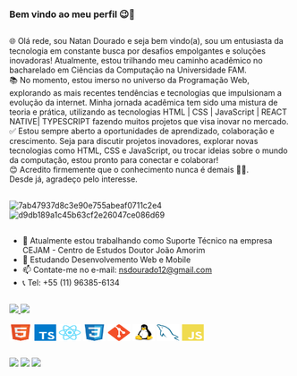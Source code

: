 ### Bem vindo ao meu perfil 😉👋
##
<div text-align="justify">
🌐 Olá rede, sou Natan Dourado e seja bem vindo(a), sou um entusiasta da tecnologia em constante busca por desafios empolgantes e soluções inovadoras! Atualmente, estou trilhando meu caminho acadêmico no bacharelado em Ciências da Computação na Universidade FAM.</br>📚 No momento, estou imerso no universo da Programação Web, explorando as mais recentes tendências e tecnologias que impulsionam a evolução da internet. Minha jornada acadêmica tem sido uma mistura de teoria e prática, utilizando as tecnologias HTML | CSS | JavaScript | REACT NATIVE| TYPESCRIPT fazendo muitos projetos que visa inovar no mercado.</br>✅ Estou sempre aberto a oportunidades de aprendizado, colaboração e crescimento. Seja para discutir projetos inovadores, explorar novas tecnologias como HTML, CSS e JavaScript, ou trocar ideias sobre o mundo da computação, estou pronto para conectar e colaborar!</br>😊 Acredito firmemente que o conhecimento nunca é demais 📘🤓.</br>Desde já, agradeço pelo interesse. 
</div>

##

![7ab47937d8c3e90e755abeaf0711c2e4](https://github.com/natanD1/natanD1/assets/123882798/fb3e0b7a-f7b8-44e5-a7fa-bf750ae7c4e7)  ![d9db189a1c45b63cf2e26047ce086d69](https://github.com/natanD1/natanD1/assets/123882798/479fcd43-c756-4fcf-be8c-fc2ff0d042e6)

##
- 🔭 Atualmente estou trabalhando como Suporte Técnico na empresa CEJAM - Centro de Estudos Doutor João Amorim
- 🌱 Estudando Desenvolvemento Web e Mobile
- 📫 Contate-me no e-mail: nsdourado12@gmail.com
- 📞 Tel: +55 (11) 96385-6134
##

<div>
  <a href="https://github.com/natanD1 align="center"">
     <img height="180em" src="https://github-readme-stats.vercel.app/api?username=natanD1&show_icons=true&theme=tokyonight" />
     <img height="180em" src="https://github-readme-stats.vercel.app/api/top-langs/?username=natanD1&layout=compact&theme=tokyonight" />  
  </a>
</div>

<div style="display: inline_block"><br>
  <img align="center" alt="Rafa-HTML" height="30" width="40" src="https://raw.githubusercontent.com/devicons/devicon/master/icons/html5/html5-original.svg">
  <img align="center" alt="Rafa-Ts" height="30" width="40" src="https://raw.githubusercontent.com/devicons/devicon/master/icons/typescript/typescript-plain.svg">
  <img align="center" alt="Rafa-React" height="30" width="40" src="https://raw.githubusercontent.com/devicons/devicon/master/icons/react/react-original.svg">
  <img align="center" alt="Rafa-CSS" height="30" width="40" src="https://raw.githubusercontent.com/devicons/devicon/master/icons/css3/css3-original.svg">
  <img align="center" alt="Rafa-git" height="30" width="40" src="https://raw.githubusercontent.com/devicons/devicon/master/icons/git/git-original.svg">
  <img align="center" alt="Rafa-linux" height="30" width="40" src="https://raw.githubusercontent.com/devicons/devicon/master/icons/linux/linux-original.svg">
  <img align="center" alt="Rafa-mysql" height="30" width="40" src="https://raw.githubusercontent.com/devicons/devicon/master/icons/mysql/mysql-original.svg">
  <img align="center" alt="Rafa-Js" height="30" width="40" src="https://raw.githubusercontent.com/devicons/devicon/master/icons/javascript/javascript-plain.svg">
</div>

##
<div> 
    <a href="https://www.linkedin.com/in/natandourado/" target="_blank"><img src="https://img.shields.io/badge/-LinkedIn-%230077B5?style=for-the-badge&logo=linkedin&logoColor=white" target="_blank"></a> 
    <a href = "mailto:nsdourado12@gmail.com"><img src="https://img.shields.io/badge/-Gmail-%23333?style=for-the-badge&logo=gmail&logoColor=white" target="_blank"></a>
  <a href="https://www.instagram.com/inlovewithnatan/" target="_blank"><img src="https://img.shields.io/badge/-Instagram-%23E4405F?style=for-the-badge&logo=instagram&logoColor=white" target="_blank"></a>
</div>
